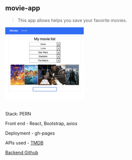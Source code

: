## movie-app

<!-- ## [Link](https://adnjoo.github.io/movie-app/) -->

> This app allows helps you save your favorite movies.

<a href='https://adnjoo.github.io/movie-app/'>
<img src='./v0.0.0.4.png' width='250'>
</a><br /><br />

Stack: PERN

Front end - React, Bootstrap, axios

Deployment - gh-pages

APIs used - [TMDB](https://www.themoviedb.org/)

[Backend Github](https://github.com/adnjoo/movie-app-backend)
